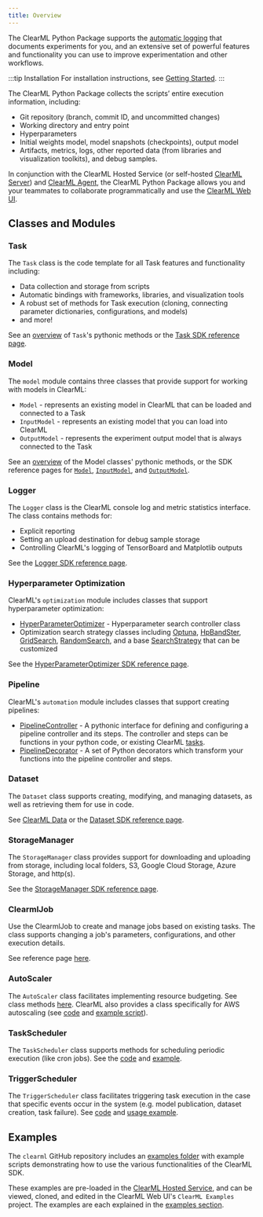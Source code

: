```yaml
---
title: Overview
---
```


The ClearML Python Package supports the [automatic logging](../fundamentals/logger.md#automatic-reporting) that documents 
experiments for you, and an extensive set of powerful features and functionality you can use to improve experimentation 
and other workflows.

:::tip Installation
For installation instructions, see [Getting Started](../getting_started/ds/ds_first_steps.md#install-clearml). 
:::

The ClearML Python Package collects the scripts’ entire execution information, including:
* Git repository (branch, commit ID, and uncommitted changes) 
* Working directory and entry point
* Hyperparameters 
* Initial weights model, model snapshots (checkpoints), output model 
* Artifacts, metrics, logs, other reported data (from libraries and visualization toolkits), and debug samples. 

In conjunction with the ClearML Hosted Service (or self-hosted [ClearML Server](../deploying_clearml/clearml_server.md)) 
and [ClearML Agent](../clearml_agent.md), the ClearML Python Package allows you and your teammates to collaborate 
programmatically and use the [ClearML Web UI](../webapp/webapp_overview.md).

## Classes and Modules

### Task
The `Task` class is the code template for all Task features and functionality including:
* Data collection and storage from scripts
* Automatic bindings with frameworks, libraries, and visualization tools
* A robust set of methods for Task execution (cloning, connecting parameter dictionaries, configurations, and models)
* and more!

See an [overview](task_sdk.md) of `Task`'s pythonic methods or the [Task SDK reference page](task_sdk.md).

### Model 
The `model` module contains three classes that provide support for working with models in ClearML: 
* `Model` - represents an existing model in ClearML that can be loaded and connected to a Task 
* `InputModel` - represents an existing model that you can load into ClearML 
* `OutputModel` - represents the experiment output model that is always connected to the Task

See an [overview](../clearml_sdk/model_sdk.md) of the Model classes' pythonic methods, or the SDK reference pages for [`Model`](../references/sdk/model_model.md), 
[`InputModel`](../references/sdk/model_inputmodel.md), and [`OutputModel`](../references/sdk/model_outputmodel.md).

### Logger
The `Logger` class is the ClearML console log and metric statistics interface. The class contains methods for: 
* Explicit reporting 
* Setting an upload destination for debug sample storage
* Controlling ClearML's logging of TensorBoard and Matplotlib outputs

See the [Logger SDK reference page](../references/sdk/logger.md).


### Hyperparameter Optimization 

ClearML's `optimization` module includes classes that support hyperparameter optimization:
* [HyperParameterOptimizer](../references/sdk/automation_controller_pipelinecontroller.md) - Hyperparameter search 
  controller class 
* Optimization search strategy classes including [Optuna](../references/sdk/hpo_optuna_optuna_optimizeroptuna.md), [HpBandSter](../references/sdk/hpo_hpbandster_bandster_optimizerbohb.md),
  [GridSearch](../references/sdk/hpo_optimization_gridsearch.md), [RandomSearch](../references/sdk/hpo_optimization_randomsearch.md), 
  and a base [SearchStrategy](https://github.com/allegroai/clearml/blob/master/clearml/automation/optimization.py#L310)
  that can be customized
  
See the [HyperParameterOptimizer SDK reference page](../references/sdk/hpo_optimization_hyperparameteroptimizer.md). 
  
### Pipeline

ClearML's `automation` module includes classes that support creating pipelines: 
  * [PipelineController](../pipelines/pipelines_sdk_tasks.md) - A pythonic interface for 
    defining and configuring a pipeline controller and its steps. The controller and steps can be functions in your 
    python code, or existing ClearML [tasks](../fundamentals/task.md).
  * [PipelineDecorator](../pipelines/pipelines_sdk_function_decorators.md) - A set 
    of Python decorators which transform your functions into the pipeline controller and steps.
    
### Dataset
The `Dataset` class supports creating, modifying, and managing datasets, 
as well as retrieving them for use in code. 

See [ClearML Data](../clearml_data/clearml_data.md) or the [Dataset SDK reference page](../references/sdk/dataset.md).


### StorageManager  
The `StorageManager` class provides support for downloading and uploading from storage, 
including local folders, S3, Google Cloud Storage, Azure Storage, and http(s).

See the [StorageManager SDK reference page](../references/sdk/storage.md).

### ClearmlJob 
Use the ClearmlJob to create and manage jobs based on existing tasks. The class supports changing a job's parameters, 
configurations, and other execution details. 

See reference page [here](../references/sdk/automation_job_clearmljob.md).

### AutoScaler
The `AutoScaler` class facilitates implementing resource budgeting. See class methods [here](https://github.com/allegroai/clearml/blob/master/clearml/automation/auto_scaler.py).
ClearML also provides a class specifically for AWS autoscaling (see [code](https://github.com/allegroai/clearml/blob/master/clearml/automation/aws_auto_scaler.py#L22)
and [example script](https://github.com/allegroai/clearml/blob/master/examples/services/aws-autoscaler/aws_autoscaler.py)). 

### TaskScheduler
The `TaskScheduler` class supports methods for scheduling periodic execution (like cron jobs). See the [code](https://github.com/allegroai/clearml/blob/master/clearml/automation/scheduler.py#L481)
and [example](https://github.com/allegroai/clearml/blob/master/examples/scheduler/cron_example.py).

### TriggerScheduler
The `TriggerScheduler` class facilitates triggering task execution in the case that specific events occur in the system 
(e.g. model publication, dataset creation, task failure). See [code](https://github.com/allegroai/clearml/blob/master/clearml/automation/trigger.py#L148)
and [usage example](https://github.com/allegroai/clearml/blob/master/examples/scheduler/trigger_example.py).

## Examples 

The `clearml` GitHub repository includes an [examples folder](https://github.com/allegroai/clearml/tree/master/examples)
with example scripts demonstrating how to use the various functionalities of the ClearML SDK. 

These examples are pre-loaded in the [ClearML Hosted Service](https://app.clear.ml), and can be viewed, cloned, 
and edited in the ClearML Web UI's `ClearML Examples` project. The examples are each explained in the [examples section](../guides/main.md). 
